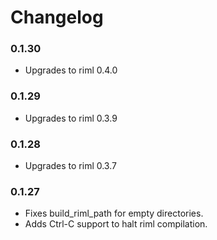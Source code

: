 # Changelog

### 0.1.30

* Upgrades to riml 0.4.0

### 0.1.29

* Upgrades to riml 0.3.9

### 0.1.28

* Upgrades to riml 0.3.7

### 0.1.27

* Fixes build_riml_path for empty directories.
* Adds Ctrl-C support to halt riml compilation.
